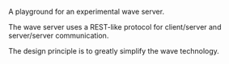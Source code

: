 A playground for an experimental wave server.

The wave server uses a REST-like protocol for client/server and server/server communication.

The design principle is to greatly simplify the wave technology.